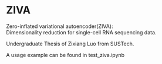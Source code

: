 # ZIVA

Zero-inflated variational autoencoder(ZIVA):  
Dimensionality reduction for single-cell RNA sequencing data. 

Undergraduate Thesis of Zixiang Luo from SUSTech.  

A usage example can be found in test_ziva.ipynb
